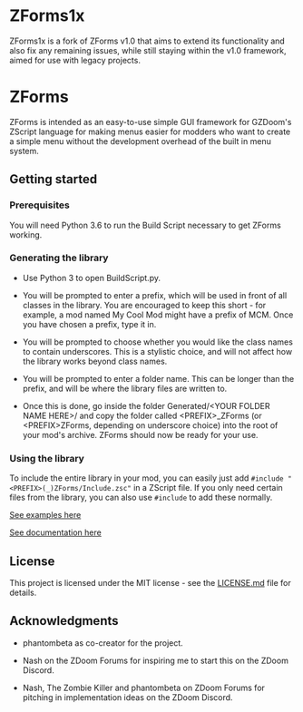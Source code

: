 # ZForms1x

ZForms1x is a fork of ZForms v1.0 that aims to extend its functionality and also fix any remaining issues, while still staying within the v1.0 framework, aimed for use with legacy projects.

# ZForms

ZForms is intended as an easy-to-use simple GUI framework for GZDoom's ZScript language for making menus easier for modders who want to create a simple menu without the development overhead of the built in menu system.

## Getting started

### Prerequisites

You will need Python 3.6 to run the Build Script necessary to get ZForms working.

### Generating the library

- Use Python 3 to open BuildScript.py.

- You will be prompted to enter a prefix, which will be used in front of all classes in the library. You are encouraged to keep this short - for example, a mod named My Cool Mod might have a prefix of MCM. Once you have chosen a prefix, type it in.

- You will be prompted to choose whether you would like the class names to contain underscores. This is a stylistic choice, and will not affect how the library works beyond class names.

- You will be prompted to enter a folder name. This can be longer than the prefix, and will be where the library files are written to.

- Once this is done, go inside the folder Generated/&lt;YOUR FOLDER NAME HERE&gt;/ and copy the folder called &lt;PREFIX&gt;_ZForms (or &lt;PREFIX&gt;ZForms, depending on underscore choice) into the root of your mod's archive. ZForms should now be ready for your use.

### Using the library

To include the entire library in your mod, you can easily just add `#include "<PREFIX>(_)ZForms/Include.zsc"` in a ZScript file.
If you only need certain files from the library, you can also use `#include` to add these normally.

[See examples here](https://github.com/Doom2fan/ZFormsExamples)

[See documentation here](https://zscriptlibraries.miraheze.org/wiki/ZForms_documentation)

## License
This project is licensed under the MIT license - see the [LICENSE.md](LICENSE.md) file for details.

## Acknowledgments
- phantombeta as co-creator for the project.

- Nash on the ZDoom Forums for inspiring me to start this on the ZDoom Discord.
- Nash, The Zombie Killer and phantombeta on ZDoom Forums for pitching in implementation ideas on the ZDoom Discord.
